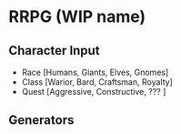 RRPG (WIP name)
===============

Character Input
---------------

 - Race [Humans, Giants, Elves, Gnomes]
 - Class [Warior, Bard, Craftsman, Royalty]
 - Quest [Aggressive, Constructive, ??? ]

Generators
----

